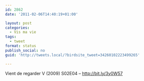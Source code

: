 ```yaml
---
id: 2862
date: '2011-02-06T14:40:19+01:00'

layout: post
categories:
  - Vis ma vie
tags:
  - tweet
format: status
publish_social: no
guid: 'http://tweets.local/?birdsite_tweet=34260102223499265'

---
```


Vient de regarder V (2009) S02E04 – http://bit.ly/3y0W57